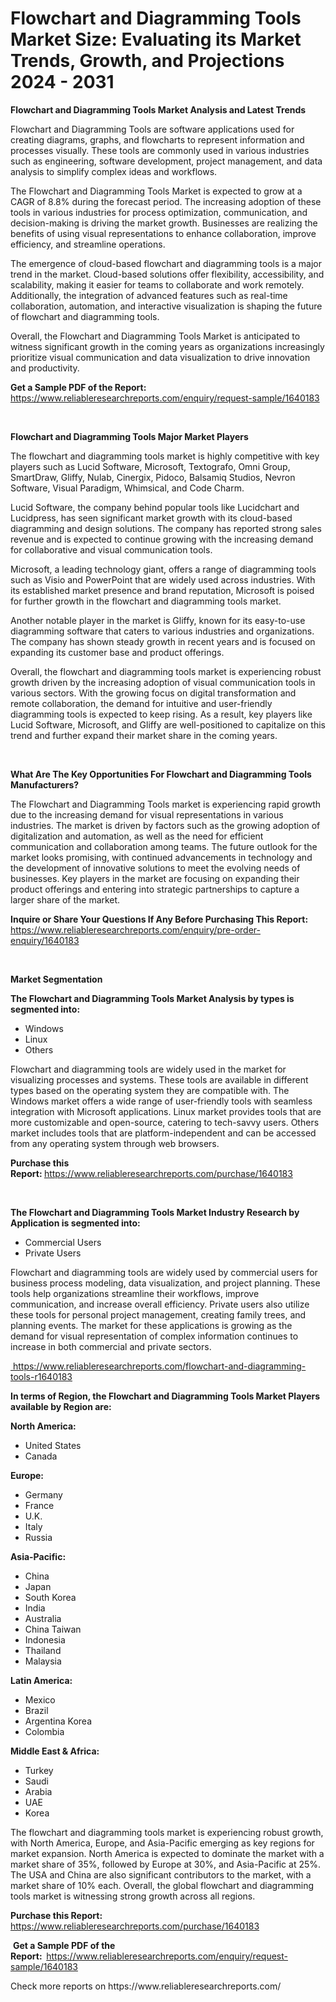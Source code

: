 <p><h1>Flowchart and Diagramming Tools Market Size: Evaluating its Market Trends, Growth, and Projections 2024 - 2031</h1></p><p><strong>Flowchart and Diagramming Tools Market Analysis and Latest Trends</strong></p>
<p><p>Flowchart and Diagramming Tools are software applications used for creating diagrams, graphs, and flowcharts to represent information and processes visually. These tools are commonly used in various industries such as engineering, software development, project management, and data analysis to simplify complex ideas and workflows.</p><p>The Flowchart and Diagramming Tools Market is expected to grow at a CAGR of 8.8% during the forecast period. The increasing adoption of these tools in various industries for process optimization, communication, and decision-making is driving the market growth. Businesses are realizing the benefits of using visual representations to enhance collaboration, improve efficiency, and streamline operations.</p><p>The emergence of cloud-based flowchart and diagramming tools is a major trend in the market. Cloud-based solutions offer flexibility, accessibility, and scalability, making it easier for teams to collaborate and work remotely. Additionally, the integration of advanced features such as real-time collaboration, automation, and interactive visualization is shaping the future of flowchart and diagramming tools.</p><p>Overall, the Flowchart and Diagramming Tools Market is anticipated to witness significant growth in the coming years as organizations increasingly prioritize visual communication and data visualization to drive innovation and productivity.</p></p>
<p><strong>Get a Sample PDF of the Report:&nbsp;</strong> <a href="https://www.reliableresearchreports.com/enquiry/request-sample/1640183">https://www.reliableresearchreports.com/enquiry/request-sample/1640183</a></p>
<p>&nbsp;</p>
<p><strong>Flowchart and Diagramming Tools Major Market Players</strong></p>
<p><p>The flowchart and diagramming tools market is highly competitive with key players such as Lucid Software, Microsoft, Textografo, Omni Group, SmartDraw, Gliffy, Nulab, Cinergix, Pidoco, Balsamiq Studios, Nevron Software, Visual Paradigm, Whimsical, and Code Charm.</p><p>Lucid Software, the company behind popular tools like Lucidchart and Lucidpress, has seen significant market growth with its cloud-based diagramming and design solutions. The company has reported strong sales revenue and is expected to continue growing with the increasing demand for collaborative and visual communication tools.</p><p>Microsoft, a leading technology giant, offers a range of diagramming tools such as Visio and PowerPoint that are widely used across industries. With its established market presence and brand reputation, Microsoft is poised for further growth in the flowchart and diagramming tools market.</p><p>Another notable player in the market is Gliffy, known for its easy-to-use diagramming software that caters to various industries and organizations. The company has shown steady growth in recent years and is focused on expanding its customer base and product offerings.</p><p>Overall, the flowchart and diagramming tools market is experiencing robust growth driven by the increasing adoption of visual communication tools in various sectors. With the growing focus on digital transformation and remote collaboration, the demand for intuitive and user-friendly diagramming tools is expected to keep rising. As a result, key players like Lucid Software, Microsoft, and Gliffy are well-positioned to capitalize on this trend and further expand their market share in the coming years.</p></p>
<p>&nbsp;</p>
<p><strong>What Are The Key Opportunities For Flowchart and Diagramming Tools Manufacturers?</strong></p>
<p><p>The Flowchart and Diagramming Tools market is experiencing rapid growth due to the increasing demand for visual representations in various industries. The market is driven by factors such as the growing adoption of digitalization and automation, as well as the need for efficient communication and collaboration among teams. The future outlook for the market looks promising, with continued advancements in technology and the development of innovative solutions to meet the evolving needs of businesses. Key players in the market are focusing on expanding their product offerings and entering into strategic partnerships to capture a larger share of the market.</p></p>
<p><strong>Inquire or Share Your Questions If Any Before Purchasing This Report:</strong> <a href="https://www.reliableresearchreports.com/enquiry/pre-order-enquiry/1640183">https://www.reliableresearchreports.com/enquiry/pre-order-enquiry/1640183</a></p>
<p>&nbsp;</p>
<p><strong>Market Segmentation</strong></p>
<p><strong>The Flowchart and Diagramming Tools Market Analysis by types is segmented into:</strong></p>
<p><ul><li>Windows</li><li>Linux</li><li>Others</li></ul></p>
<p><p>Flowchart and diagramming tools are widely used in the market for visualizing processes and systems. These tools are available in different types based on the operating system they are compatible with. The Windows market offers a wide range of user-friendly tools with seamless integration with Microsoft applications. Linux market provides tools that are more customizable and open-source, catering to tech-savvy users. Others market includes tools that are platform-independent and can be accessed from any operating system through web browsers.</p></p>
<p><strong>Purchase this Report:&nbsp;</strong><a href="https://www.reliableresearchreports.com/purchase/1640183">https://www.reliableresearchreports.com/purchase/1640183</a></p>
<p>&nbsp;</p>
<p><strong>The Flowchart and Diagramming Tools Market Industry Research by Application is segmented into:</strong></p>
<p><ul><li>Commercial Users</li><li>Private Users</li></ul></p>
<p><p>Flowchart and diagramming tools are widely used by commercial users for business process modeling, data visualization, and project planning. These tools help organizations streamline their workflows, improve communication, and increase overall efficiency. Private users also utilize these tools for personal project management, creating family trees, and planning events. The market for these applications is growing as the demand for visual representation of complex information continues to increase in both commercial and private sectors.</p></p>
<p><a href="https://www.reliableresearchreports.com/flowchart-and-diagramming-tools-r1640183">&nbsp;https://www.reliableresearchreports.com/flowchart-and-diagramming-tools-r1640183</a></p>
<p><strong>In terms of Region, the Flowchart and Diagramming Tools Market Players available by Region are:</strong></p>
<p>
    <p> <strong> North America: </strong>
        <ul>
            <li>United States</li>
            <li>Canada</li>
        </ul>
        </p> 
    <p> <strong> Europe: </strong>
        <ul>
            <li>Germany</li>
            <li>France</li>
            <li>U.K.</li>
            <li>Italy</li>
            <li>Russia</li>
        </ul>
        </p> 
    <p> <strong> Asia-Pacific: </strong>
        <ul>
            <li>China</li>
            <li>Japan</li>
            <li>South Korea</li>
            <li>India</li>
            <li>Australia</li>
            <li>China Taiwan</li>
            <li>Indonesia</li>
            <li>Thailand</li>
            <li>Malaysia</li>
        </ul>
        </p> 
    <p> <strong> Latin America: </strong>
        <ul>
            <li>Mexico</li>
            <li>Brazil</li>
            <li>Argentina Korea</li>
            <li>Colombia</li>
        </ul>
        </p> 
    <p> <strong> Middle East & Africa: </strong>
        <ul>
            <li>Turkey</li>
            <li>Saudi</li>
            <li>Arabia</li>
            <li>UAE</li>
            <li>Korea</li>
        </ul>
    </p>
    </p>
<p><p>The flowchart and diagramming tools market is experiencing robust growth, with North America, Europe, and Asia-Pacific emerging as key regions for market expansion. North America is expected to dominate the market with a market share of 35%, followed by Europe at 30%, and Asia-Pacific at 25%. The USA and China are also significant contributors to the market, with a market share of 10% each. Overall, the global flowchart and diagramming tools market is witnessing strong growth across all regions.</p></p>
<p><strong>Purchase this Report: </strong><a href="https://www.reliableresearchreports.com/purchase/1640183">https://www.reliableresearchreports.com/purchase/1640183</a></p>
<p>&nbsp;<strong>Get a Sample PDF of the Report:&nbsp;&nbsp;</strong><a href="https://www.reliableresearchreports.com/enquiry/request-sample/1640183">https://www.reliableresearchreports.com/enquiry/request-sample/1640183</a></p>
<p><strong></strong></p>
<p>Check more reports on https://www.reliableresearchreports.com/</p>